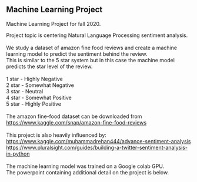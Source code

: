 ## Machine Learning Project
Machine Learning Project for fall 2020.  

Project topic is centering Natural Language Processing sentiment analysis.<br><br>
We study a dataset of amazon fine food reviews and create a machine learning model to predict the sentiment behind the review.<br>
This is similar to the 5 star system but in this case the machine model predicts the star level of the review.<br>
<br>
1 star - Highly Negative<br>
2 star - Somewhat Negative<br>
3 star - Neutral<br>
4 star - Somewhat Positive<br>
5 star - Highly Positive<br>
<br>
The amazon fine-food dataset can be downloaded from https://www.kaggle.com/snap/amazon-fine-food-reviews
<br><br>
This project is also heavily influenced by:<br>
https://www.kaggle.com/muhammadrehan444/advance-sentiment-analysis
<br>
https://www.pluralsight.com/guides/building-a-twitter-sentiment-analysis-in-python
<br>
<br>
The machine learning model was trained on a Google colab GPU.<br>
The powerpoint containing additional detail on the project is below.
